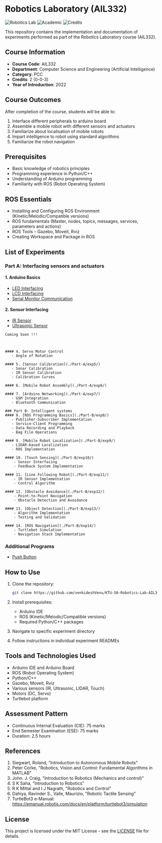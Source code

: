 # Robotics Laboratory (AIL332)
![Robotics Lab](https://img.shields.io/badge/Lab-Robotics-blue)
![Academic](https://img.shields.io/badge/Academic-BTech-green)
![Credits](https://img.shields.io/badge/Credits-2-yellow)

This repository contains the implementation and documentation of experiments performed as part of the Robotics Laboratory course (AIL332).

## Course Information
- **Course Code**: AIL332
- **Department**: Computer Science and Engineering (Artificial Intelligence)
- **Category**: PCC
- **Credits**: 2 (0-0-3)
- **Year of Introduction**: 2022

## Course Outcomes
After completion of the course, students will be able to:
1. Interface different peripherals to arduino board
2. Assemble a mobile robot with different sensors and actuators
3. Familiarize about localisation of mobile robots
4. Impart intelligence to robot using standard algorithms
5. Familiarize the robot navigation

## Prerequisites
- Basic knowledge of robotics principles
- Programming experience in Python/C++
- Understanding of Arduino programming
- Familiarity with ROS (Robot Operating System)

## ROS Essentials
- Installing and Configuring ROS Environment (Kinetic/Melodic/Compatible versions)
- ROS fundamentals (Master, nodes, topics, messages, services, parameters and actions)
- ROS Tools – Gazebo, Moveit, Rviz
- Creating Workspace and Package in ROS

## List of Experiments

### Part A: Interfacing sensors and actuators
#### 1. Arduino Basics
   - [LED Interfacing](./01%20Familiarisation%20of%20Arduino%20IDE,%20microcontroller%20&%20IO%20interfacing/1b%20Interfacing%20Arduino%20with%20LED.md)
   - [LCD Interfacing](./01%20Familiarisation%20of%20Arduino%20IDE,%20microcontroller%20&%20IO%20interfacing/1d%20Interfacing%20Arduino%20with%20LCD.md)
   - [Serial Monitor Communication](./01%20Familiarisation%20of%20Arduino%20IDE,%20microcontroller%20&%20IO%20interfacing/1c%20Interfacing%20Arduino%20with%20Serial%20Monitor.md)

#### 2. Sensor Interfacing
   - [IR Sensor](./02%20Interfacing%20IR%20and%20Ultrasonic%20sensor%20with%20Arduino/2a%20Interfacing%20IR%20Sensor.md)
   - [Ultrasonic Sensor](./02%20Interfacing%20IR%20and%20Ultrasonic%20sensor%20with%20Arduino/2b%20Interfacing%20UltraSonic%20Sensor.md)

```{toggle}
Coming Soon !!!



#### 4. Servo Motor Control
   - Angle of Rotation

#### 5. [Sensor Calibration](./Part-A/exp5/)
   - Sonar Calibration
   - IR Sensor Calibration
   - Calibration Curves

#### 6. [Mobile Robot Assembly](./Part-A/exp6/)

#### 7. [Arduino Networking](./Part-A/exp7/)
   - GSM Integration
   - Bluetooth Communication

### Part B: Intelligent systems
#### 8. [ROS Programming Basics](./Part-B/exp8/)
   - Publisher-Subscriber Implementation
   - Service-Client Programming
   - Data Recording and Playback
   - Bag File Operations

#### 9. [Mobile Robot Localization](./Part-B/exp9/)
   - LIDAR-based Localization
   - ROS Implementation

#### 10. [Touch Sensing](./Part-B/exp10/)
    - Sensor Interfacing
    - Feedback System Implementation

#### 11. [Line Following Robot](./Part-B/exp11/)
    - IR Sensor Implementation
    - Control Algorithm

#### 12. [Obstacle Avoidance](./Part-B/exp12/)
    - Point-to-Point Navigation
    - Obstacle Detection and Avoidance

#### 13. [Object Detection](./Part-B/exp13/)
    - Algorithm Implementation
    - Testing and Validation

#### 14. [ROS Navigation](./Part-B/exp14/)
    - Turtlebot Simulation
    - Navigation Stack Implementation

```

### Additional Programs
   - [Push Button](./00%20Additional%20Programs/01%20Interfacing%20Push%20Button.md)

## How to Use
1. Clone the repository:
   ```bash
   git clone https://github.com/venkideshVenu/KTU-S6-Robotics-Lab-AIL332
   ```

2. Install prerequisites:
   - Arduino IDE
   - ROS (Kinetic/Melodic/Compatible versions)
   - Required Python/C++ packages
3. Navigate to specific experiment directory
4. Follow instructions in individual experiment READMEs

## Tools and Technologies Used
- Arduino IDE and Arduino Board
- ROS (Robot Operating System)
- Python/C++
- Gazebo, Moveit, Rviz
- Various sensors (IR, Ultrasonic, LIDAR, Touch)
- Motors (DC, Servo)
- Turtlebot platform

## Assessment Pattern
- Continuous Internal Evaluation (CIE): 75 marks
- End Semester Examination (ESE): 75 marks
- Duration: 2.5 hours

## References
1. Siegwart, Roland, "Introduction to Autonomous Mobile Robots"
2. Peter Corke, "Robotics, Vision and Control: Fundamental Algorithms in MATLAB"
3. John. J. Craig, "Introduction to Robotics (Mechanics and control)"
4. S K Saha, "Introduction to Robotics"
5. R K Mittal and I J Nagrath, "Robotics and Control"
6. Dahiya, Ravinder S., Valle, Maurizio, "Robotic Tactile Sensing"
7. TurtleBot3 e-Manual: https://emanual.robotis.com/docs/en/platform/turtlebot3/simulation

## License
This project is licensed under the MIT License - see the [LICENSE](LICENSE) file for details.